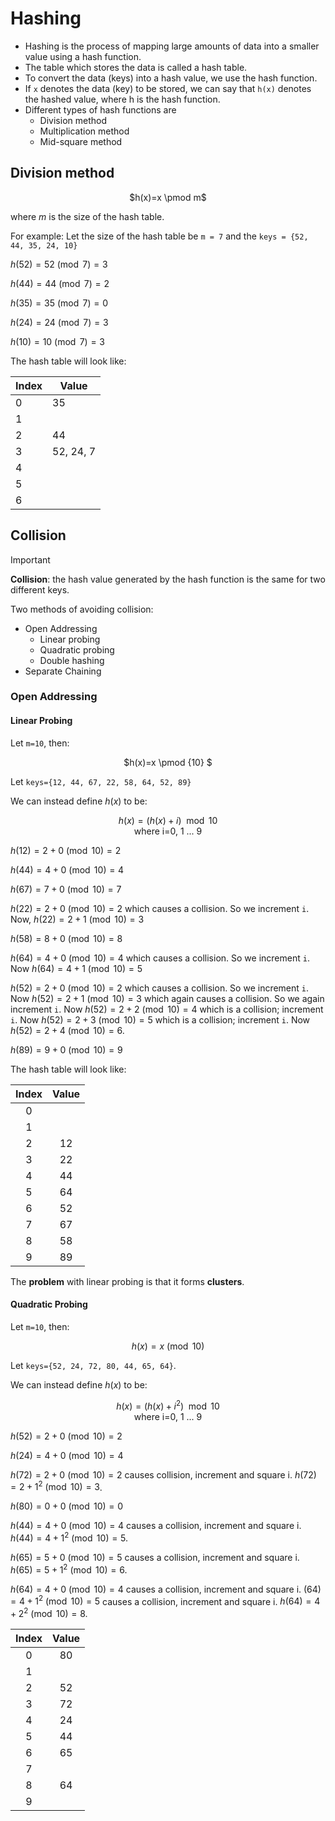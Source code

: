 # Hashing
- Hashing is the process of mapping large amounts of data into a smaller value using a hash function.
- The table which stores the data is called a hash table.
- To convert the data (keys) into a hash value, we use the hash function.
- If `x` denotes the data (key) to be stored, we can say that `h(x)` denotes the hashed value, where h is the hash function.
- Different types of hash functions are
  - Division method
  - Multiplication method
  - Mid-square method

## Division method
  <p align="center">
    $h(x)=x \pmod m$ 
  </p>
  
where $m$ is the size of the hash table.

For example:
Let the size of the hash table be `m = 7` and the `keys = {52, 44, 35, 24, 10}`


  
 $h(52)=52 \pmod 7 =3$
  
  $h(44)=44 \pmod 7 =2$
  
  $h(35)=35 \pmod 7 =0$
  
  $h(24)=24 \pmod 7 =3$
  
  $h(10)=10 \pmod 7 =3$
  

  
The hash table will look like:

<div align="center">
  
  |Index|Value|
  |---|---|
  |0|35|
  |1| |
  |2| 44|
  |3|52, 24, 7|
  |4| |
  |5| |
  |6| |
  
</div>

## Collision

>[!IMPORTANT]
>**Collision**: the hash value generated by the hash function is the same for two different keys.

Two methods of avoiding collision:
- Open Addressing
  - Linear probing
  - Quadratic probing
  - Double hashing
- Separate Chaining

### Open Addressing
#### Linear Probing
Let `m=10`, then:

<div align="center">
  
$h(x)=x \pmod {10} $

</div>  

Let `keys={12, 44, 67, 22, 58, 64, 52, 89}`

We can instead define $h(x)$ to be:

<div align="center">
  
$h(x)=(h(x)+i) \mod {10}$ <br>
  where i=0, 1 ... 9
  
</div>

$h(12)=2+0 \pmod {10}=2$

$h(44)=4+0 \pmod {10}=4$

$h(67)=7+0\pmod {10}=7$

$h(22)=2+0\pmod {10}=2$ which causes a collision. So we increment `i`. Now, $h(22)=2+1\pmod {10}=3$

$h(58)=8+0\pmod {10}=8$

$h(64)=4+0\pmod {10}=4$ which causes a collision. So we increment `i`. Now $h(64)=4+1\pmod {10}=5$

$h(52)=2+0\pmod {10}=2$ which causes a collision. So we increment `i`. Now $h(52)=2+1\pmod {10}=3$ which again causes a collision. So we again increment `i`. Now $h(52)=2+2\pmod {10}=4$ which is a collision; increment `i`. Now $h(52)=2+3\pmod {10}=5$ which is a collision; increment `i`. Now $h(52)=2+4\pmod {10}=6$.

$h(89)=9+0\pmod {10}=9$


The hash table will look like:

<div align="center">

|Index|Value|
| :---:| :---:|
|0| |
|1| |
|2|12|
|3|22|
|4|44|
|5|64|
|6|52|
|7|67|
|8|58|
|9|89|

</div>

The **problem** with linear probing is that it forms **clusters**.

#### Quadratic Probing

Let `m=10`, then:

<div align="center">
  
$h(x)=x \pmod {10}$

</div>  

Let `keys={52, 24, 72, 80, 44, 65, 64}`.

We can instead define $h(x)$ to be:

<div align="center">
  
$h(x)=(h(x)+i^2) \mod {10}$ <br>
  where i=0, 1 ... 9
</div> 

$h(52)=2+0\pmod {10}=2$

$h(24)=4+0\pmod {10}=4$

$h(72)=2+0\pmod {10}=2$ causes collision, increment and square i. $h(72)=2+1^2\pmod {10}=3$.

$h(80)=0+0\pmod {10}=0$

$h(44)=4+0\pmod {10}=4$ causes a collision, increment and square i. $h(44)=4+1^2\pmod {10}=5$.

$h(65)=5+0\pmod {10}=5$ causes a collision, increment and square i. $h(65)=5+1^2\pmod {10}=6$.

$h(64)=4+0\pmod {10}=4$ causes a collision, increment and square i. $(64)=4+1^2\pmod {10}=5$ causes a collision, increment and square i. $h(64)=4+2^2\pmod {10}=8$.

<div align="center">

|Index|Value|
| :---:| :---:|
|0|80|
|1| |
|2|52|
|3|72|
|4|24|
|5|44|
|6|65|
|7||
|8|64|
|9||

</div>
